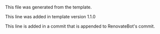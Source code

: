 This file was generated from the template.

This line was added in template version 1.1.0

This line is added in a commit that is appended to RenovateBot's commit.
